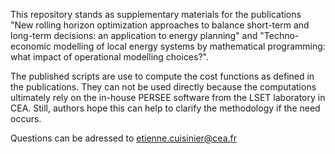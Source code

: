 This repository stands as supplementary materials for the publications "New rolling horizon optimization approaches to balance short-term and long-term
decisions: an application to energy planning" and "Techno-economic modelling of local energy systems by mathematical programming: what impact of operational modelling choices?".

The published scripts are use to compute the cost functions as defined in the publications. They can not be used directly because the computations ultimately rely on the in-house PERSEE software from the LSET laboratory in CEA. Still, authors hope this can help to clarify the methodology if the need occurs. 

Questions can be adressed to etienne.cuisinier@cea.fr 
